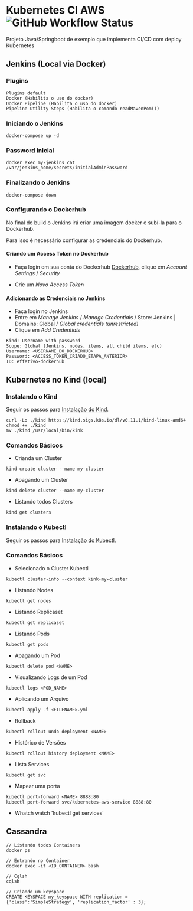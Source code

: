 # Kubernetes CI AWS ![GitHub Workflow Status](https://img.shields.io/github/workflow/status/effetivo/java-springboot-k8s/okteto)
Projeto Java/Springboot de exemplo que implementa CI/CD com deploy Kubernetes

## Jenkins (Local via Docker)

### Plugins
```
Plugins default
Docker (Habilita o uso do docker)
Docker Pipeline (Habilita o uso do docker)
Pipeline Utility Steps (Habilita o comando readMavenPom())
```

### Iniciando o Jenkins

```
docker-compose up -d
```

### Password inicial

```
docker exec my-jenkins cat /var/jenkins_home/secrets/initialAdminPassword
```

### Finalizando o Jenkins

```
docker-compose down
```

### Configurando o Dockerhub

No final do build o Jenkins irá criar uma imagem docker e subí-la para o Dockerhub.

Para isso é necessário configurar as credenciais do Dockerhub.

#### Criando um Access Token no Dockerhub

- Faça login em sua conta do Dockerhub [Dockerhub](https://hub.docker.com), clique em *Account Settings* / *Security*

- Crie um *Novo Access Token*

#### Adicionando as Credenciais no Jenkins

- Faça login no Jenkins
- Entre em *Manage Jenkins* / *Manage Credentials* / Store: Jenkins | Domains: Global / *Global credentials (unrestricted)*
- Clique em *Add Credentials*
```
Kind: Username with password
Scope: Global (Jenkins, nodes, items, all child items, etc)
Username: <USERNAME_DO_DOCKERHUB>
Password: <ACCESS_TOKEN_CRIADO_ETAPA_ANTERIOR>
ID: effetivo-dockerhub
```

## Kubernetes no Kind (local)

### Instalando o Kind

Seguir os passos para [Instalação do Kind](https://kind.sigs.k8s.io/docs/user/quick-start#installation).

```
curl -Lo ./kind https://kind.sigs.k8s.io/dl/v0.11.1/kind-linux-amd64
chmod +x ./kind
mv ./kind /usr/local/bin/kink
```

### Comandos Básicos

* Crianda um Cluster
```
kind create cluster --name my-cluster
```

* Apagando um Cluster
```
kind delete cluster --name my-cluster
```

* Listando todos Clusters
```
kind get clusters
```

### Instalando o Kubectl

Seguir os passos para [Instalação do Kubectl](https://kubernetes.io/docs/tasks/tools/install-kubectl-linux/).

### Comandos Básicos

* Selecionado o Cluster Kubectl
```
kubectl cluster-info --context kink-my-cluster
```

* Listando Nodes
```
kubectl get nodes
```

* Listando Replicaset
```
kubectl get replicaset
```

* Listando Pods
```
kubectl get pods
```

* Apagando um Pod
```
kubectl delete pod <NAME>
```

* Visualizando Logs de um Pod
```
kubectl logs <POD_NAME>
```

* Aplicando um Arquivo
```
kubectl apply -f <FILENAME>.yml
```

* Rollback
```
kubectl rollout undo deployment <NAME>
```

* Histórico de Versões
```
kubectl rollout history deployment <NAME>
```

* Lista Services
```
kubectl get svc
```

* Mapear uma porta
```
kubectl port-forward <NAME> 8888:80
kubectl port-forward svc/kubernetes-aws-service 8888:80
```

* Whatch
watch 'kubectl get services'


## Cassandra

```
// Listando todos Containers
docker ps

// Entrando no Container
docker exec -it <ID_CONTAINER> bash

// Cqlsh
cqlsh

// Criando um keyspace
CREATE KEYSPACE my_keyspace WITH replication = {'class':'SimpleStrategy', 'replication_factor' : 3};
```